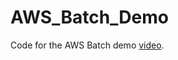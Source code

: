# AWS_Batch_Demo
Code for the AWS Batch demo [video](https://www.youtube.com/watch?v=09YcDO4YznQ&list=PLRBkbp6t5gM0cJwCiPZzo1ahZ6M5wHHU1&index=23).
